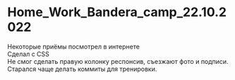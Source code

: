 # Home_Work_Bandera_camp_22.10.2022

Некоторые приёмы посмотрел в интернете<br>
Сделал с CSS<br>
Не смог сделать правую колонку респонсив, съезжают фото и подписи.<br>
Старался чаще делать коммиты для тренировки.